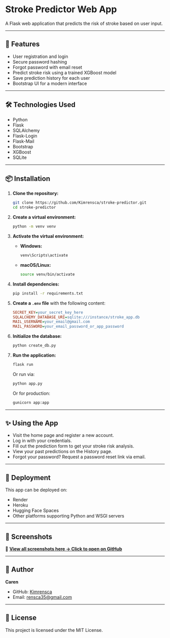 # Stroke Predictor Web App

A Flask web application that predicts the risk of stroke based on user input.

---

## 🚀 Features

- User registration and login
- Secure password hashing
- Forgot password with email reset
- Predict stroke risk using a trained XGBoost model
- Save prediction history for each user
- Bootstrap UI for a modern interface

---

## 🛠 Technologies Used

- Python
- Flask
- SQLAlchemy
- Flask-Login
- Flask-Mail
- Bootstrap
- XGBoost
- SQLite

---

## 📦 Installation

1. **Clone the repository:**

    ```bash
    git clone https://github.com/Kimrensca/stroke-predictor.git
    cd stroke-predictor
    ```

2. **Create a virtual environment:**

    ```bash
    python -m venv venv
    ```

3. **Activate the virtual environment:**

    - **Windows:**

        ```bash
        venv\Scripts\activate
        ```

    - **macOS/Linux:**

        ```bash
        source venv/bin/activate
        ```

4. **Install dependencies:**

    ```bash
    pip install -r requirements.txt
    ```

5. **Create a `.env` file** with the following content:

    ```ini
    SECRET_KEY=your_secret_key_here
    SQLALCHEMY_DATABASE_URI=sqlite:///instance/stroke_app.db
    MAIL_USERNAME=your_email@gmail.com
    MAIL_PASSWORD=your_email_password_or_app_password
    ```

6. **Initialize the database:**

    ```bash
    python create_db.py
    ```

7. **Run the application:**

    ```bash
    flask run
    ```

    Or run via:

    ```bash
    python app.py
    ```

    Or for production:

    ```bash
    gunicorn app:app
    ```

---

## ✨ Using the App

- Visit the home page and register a new account.
- Log in with your credentials.
- Fill out the prediction form to get your stroke risk analysis.
- View your past predictions on the History page.
- Forgot your password? Request a password reset link via email.

---

## 🔗 Deployment

This app can be deployed on:

- Render
- Heroku
- Hugging Face Spaces
- Other platforms supporting Python and WSGI servers

---

## 📸 Screenshots

🎯 **[View all screenshots here → Click to open on GitHub](https://github.com/Kimrensca/stroke-predictor/issues/1)**

---

## 👤 Author

**Caren**

- GitHub: [Kimrensca](https://github.com/Kimrensca)
- Email: rensca35@gmail.com

---

## 📜 License

This project is licensed under the MIT License.

